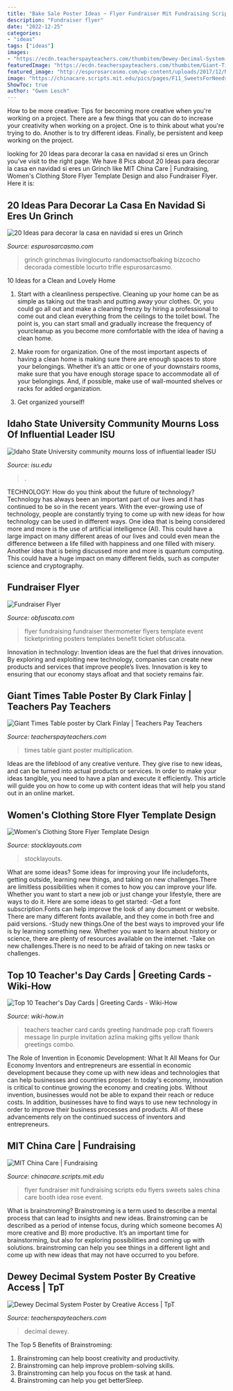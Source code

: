 ```yaml
---
title: "Bake Sale Poster Ideas ~ Flyer Fundraiser Mit Fundraising Scripts Edu Flyers Sweets Sales China Care Booth Idea Rose Event"
description: "Fundraiser flyer"
date: "2022-12-25"
categories:
- "ideas"
tags: ["ideas"]
images:
- "https://ecdn.teacherspayteachers.com/thumbitem/Dewey-Decimal-System-Poster-4836445-1585004122/original-4836445-1.jpg"
featuredImage: "https://ecdn.teacherspayteachers.com/thumbitem/Giant-Times-Table-poster-1762590-1426332089/original-1762590-1.jpg"
featured_image: "http://espurosarcasmo.com/wp-content/uploads/2017/12/Navidad-3.jpg"
image: "https://chinacare.scripts.mit.edu/pics/pages/F11_SweetsForNeeds2.png"
ShowToc: true
author: "Gwen Lesch"
---
```



How to be more creative: Tips for becoming more creative when you're working on a project.
There are a few things that you can do to increase your creativity when working on a project. One is to think about what you're trying to do. Another is to try different ideas. Finally, be persistent and keep working on the project.

	

		
looking for 20 Ideas para decorar la casa en navidad si eres un Grinch you've visit to the right page. We have 8 Pics about 20 Ideas para decorar la casa en navidad si eres un Grinch like MIT China Care | Fundraising, Women&#039;s Clothing Store Flyer Template Design and also Fundraiser Flyer. Here it is:
		
    
## 20 Ideas Para Decorar La Casa En Navidad Si Eres Un Grinch

<img loading=lazy src="http://espurosarcasmo.com/wp-content/uploads/2017/12/Navidad-3.jpg" onerror="this.onerror=null;this.src='https://tse1.mm.bing.net/th?id=OIP.MGAvfdg7kT7TicG_9YjsUwHaJ4&amp;pid=15.1';" alt="20 Ideas para decorar la casa en navidad si eres un Grinch">

_Source: espurosarcasmo.com_

>grinch grinchmas livinglocurto randomactsofbaking bizcocho decorada comestible locurto trifle espurosarcasmo. 

	

10 Ideas for a Clean and Lovely Home
1. Start with a cleanliness perspective. Cleaning up your home can be as simple as taking out the trash and putting away your clothes. Or, you could go all out and make a cleaning frenzy by hiring a professional to come out and clean everything from the ceilings to the toilet bowl. The point is, you can start small and gradually increase the frequency of yourcleanup as you become more comfortable with the idea of having a clean home.
2. Make room for organization. One of the most important aspects of having a clean home is making sure there are enough spaces to store your belongings. Whether it’s an attic or one of your downstairs rooms, make sure that you have enough storage space to accommodate all of your belongings. And, if possible, make use of wall-mounted shelves or racks for added organization.

3. Get organized yourself!

    
## Idaho State University Community Mourns Loss Of Influential Leader ISU

<img loading=lazy src="https://isu.edu/media/publications/headlines/october-2019/190927-red-hill-I-placement-21.jpg" onerror="this.onerror=null;this.src='https://tse4.mm.bing.net/th?id=OIP.8i9dS8aBRkgcSClrYZu5mwAAAA&amp;pid=15.1';" alt="Idaho State University community mourns loss of influential leader ISU">

_Source: isu.edu_

>. 

	

TECHNOLOGY: How do you think about the future of technology?
Technology has always been an important part of our lives and it has continued to be so in the recent years. With the ever-growing use of technology, people are constantly trying to come up with new ideas for how technology can be used in different ways. One idea that is being considered more and more is the use of artificial intelligence (AI). This could have a large impact on many different areas of our lives and could even mean the difference between a life filled with happiness and one filled with misery. Another idea that is being discussed more and more is quantum computing. This could have a huge impact on many different fields, such as computer science and cryptography.

    
## Fundraiser Flyer

<img loading=lazy src="https://www.obfuscata.com/wp-content/uploads/2017/10/fundraiser-flyer-7.jpg" onerror="this.onerror=null;this.src='https://tse3.mm.bing.net/th?id=OIP.Illn5HPlA9J0k8YLEzG_lgHaJ_&amp;pid=15.1';" alt="Fundraiser Flyer">

_Source: obfuscata.com_

>flyer fundraising fundraiser thermometer flyers template event ticketprinting posters templates benefit ticket obfuscata. 

	

Innovation in technology:
Invention ideas are the fuel that drives innovation. By exploring and exploiting new technology, companies can create new products and services that improve people’s lives. Innovation is key to ensuring that our economy stays afloat and that society remains fair.

    
## Giant Times Table Poster By Clark Finlay | Teachers Pay Teachers

<img loading=lazy src="https://ecdn.teacherspayteachers.com/thumbitem/Giant-Times-Table-poster-1762590-1426332089/original-1762590-1.jpg" onerror="this.onerror=null;this.src='https://tse2.mm.bing.net/th?id=OIP.qGeag3I1jiClpMsbsnn8wwAAAA&amp;pid=15.1';" alt="Giant Times Table poster by Clark Finlay | Teachers Pay Teachers">

_Source: teacherspayteachers.com_

>times table giant poster multiplication. 

	

Ideas are the lifeblood of any creative venture. They give rise to new ideas, and can be turned into actual products or services. In order to make your ideas tangible, you need to have a plan and execute it efficiently. This article will guide you on how to come up with content ideas that will help you stand out in an online market.

    
## Women&#039;s Clothing Store Flyer Template Design

<img loading=lazy src="https://www.stocklayouts.com/images/superviews/GB0661501-S.jpg" onerror="this.onerror=null;this.src='https://tse3.mm.bing.net/th?id=OIP.f34bDHOiUQGsYWPw6Ih7jgHaEl&amp;pid=15.1';" alt="Women&#039;s Clothing Store Flyer Template Design">

_Source: stocklayouts.com_

>stocklayouts. 

	

What are some ideas?
Some ideas for improving your life includefonts, getting outside, learning new things, and taking on new challenges.There are limitless possibilities when it comes to how you can improve your life. Whether you want to start a new job or just change your lifestyle, there are ways to do it. Here are some ideas to get started: 
-Get a font subscription.Fonts can help improve the look of any document or website. There are many different fonts available, and they come in both free and paid versions. 
-Study new things.One of the best ways to improved your life is by learning something new. Whether you want to learn about history or science, there are plenty of resources available on the internet. 
-Take on new challenges.There is no need to be afraid of taking on new tasks or challenges.

    
## Top 10 Teacher&#039;s Day Cards | Greeting Cards - Wiki-How

<img loading=lazy src="http://www.wiki-how.in/wp-content/uploads/2015/08/teachers-day-card.jpg" onerror="this.onerror=null;this.src='https://tse4.mm.bing.net/th?id=OIP.3FNlNWVz9MK82utfjGp_DQHaJ4&amp;pid=15.1';" alt="Top 10 Teacher&#039;s Day Cards | Greeting Cards - Wiki-How">

_Source: wiki-how.in_

>teachers teacher card cards greeting handmade pop craft flowers message lin purple invitation azlina making gifts yellow thank greetings combo. 

	

The Role of Invention in Economic Development: What It All Means for Our Economy
Inventors and entrepreneurs are essential in economic development because they come up with new ideas and technologies that can help businesses and countries prosper. In today's economy, innovation is critical to continue growing the economy and creating jobs. Without invention, businesses would not be able to expand their reach or reduce costs. In addition, businesses have to find ways to use new technology in order to improve their business processes and products. All of these advancements rely on the continued success of inventors and entrepreneurs.

    
## MIT China Care | Fundraising

<img loading=lazy src="https://chinacare.scripts.mit.edu/pics/pages/F11_SweetsForNeeds2.png" onerror="this.onerror=null;this.src='https://tse1.mm.bing.net/th?id=OIP.I8N1InTIuLo3IVilaROuBQHaLc&amp;pid=15.1';" alt="MIT China Care | Fundraising">

_Source: chinacare.scripts.mit.edu_

>flyer fundraiser mit fundraising scripts edu flyers sweets sales china care booth idea rose event. 

	

What is brainstroming?
Brainstroming is a term used to describe a mental process that can lead to insights and new ideas. Brainstroming can be described as a period of intense focus, during which someone becomes A) more creative and B) more productive. It’s an important time for brainstorming, but also for exploring possibilities and coming up with solutions. brainstroming can help you see things in a different light and come up with new ideas that may not have occurred to you before.

    
## Dewey Decimal System Poster By Creative Access | TpT

<img loading=lazy src="https://ecdn.teacherspayteachers.com/thumbitem/Dewey-Decimal-System-Poster-4836445-1585004122/original-4836445-1.jpg" onerror="this.onerror=null;this.src='https://tse1.mm.bing.net/th?id=OIP.2FK7Hxu4IGIukYbdvS2nigAAAA&amp;pid=15.1';" alt="Dewey Decimal System Poster by Creative Access | TpT">

_Source: teacherspayteachers.com_

>decimal dewey. 

	

The Top 5 Benefits of Brainstroming:
1. Brainstroming can help boost creativity and productivity.
2. Brainstroming can help improve problem-solving skills.
3. Brainstroming can help you focus on the task at hand.
4. Brainstroming can help you get betterSleep.


